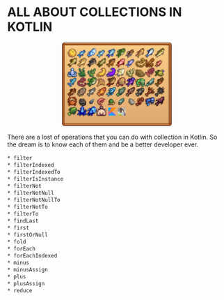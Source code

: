 # ALL ABOUT COLLECTIONS IN KOTLIN

<p align="center">
  <img src="images/kotlin_collections.png" width="50%">
</p>

There are a lost of operations that you can do with collection in Kotlin. 
So the dream is to know each of them and be a better developer ever.

    * filter
    * filterIndexed
    * filterIndexedTo
    * filterIsInstance
    * filterNot
    * filterNotNull
    * filterNotNullTo
    * filterNotTo
    * filterTo
    * findLast
    * first
    * firstOrNull
    * fold
    * forEach
    * forEachIndexed
    * minus
    * minusAssign
    * plus
    * plusAssign
    * reduce